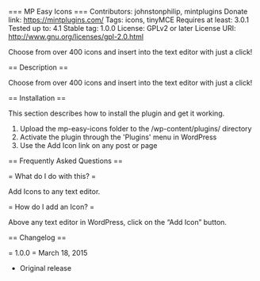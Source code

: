 === MP Easy Icons ===
Contributors: johnstonphilip, mintplugins
Donate link: https://mintplugins.com/
Tags: icons, tinyMCE
Requires at least: 3.0.1
Tested up to: 4.1
Stable tag: 1.0.0
License: GPLv2 or later
License URI: http://www.gnu.org/licenses/gpl-2.0.html

Choose from over 400 icons and insert into the text editor with just a click!

== Description ==

Choose from over 400 icons and insert into the text editor with just a click!

== Installation ==

This section describes how to install the plugin and get it working.

1. Upload the mp-easy-icons folder to the /wp-content/plugins/ directory
2. Activate the plugin through the 'Plugins' menu in WordPress
3. Use the Add Icon link on any post or page

== Frequently Asked Questions ==

= What do I do with this?  =

Add Icons to any text editor.

= How do I add an Icon?  =

Above any text editor in WordPress, click on the “Add Icon” button.


== Changelog ==

= 1.0.0 = March 18, 2015
* Original release
